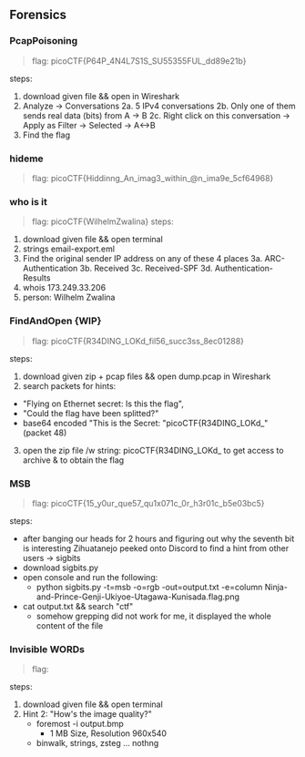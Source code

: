 ## Forensics
### PcapPoisoning
>flag: picoCTF{P64P_4N4L7S1S_SU55355FUL_dd89e21b}

steps:
1. download given file && open in Wireshark
2. Analyze -> Conversations
    2a. 5 IPv4 conversations
    2b. Only one of them sends real data (bits) from A -> B
    2c. Right click on this conversation -> Apply as Filter -> Selected -> A<->B
3. Find the flag
### hideme
>flag: picoCTF{Hiddinng_An_imag3_within_@n_ima9e_5cf64968}
### who is it
>flag: picoCTF{WilhelmZwalina}
steps:
1. download given file && open terminal
2. strings email-export.eml
3. Find the original sender IP address on any of these 4 places
    3a. ARC-Authentication
    3b. Received
    3c. Received-SPF
    3d. Authentication-Results
4. whois 173.249.33.206
5. person: Wilhelm Zwalina
### FindAndOpen {WIP}
>flag: picoCTF{R34DING_LOKd_fil56_succ3ss_8ec01288}

steps:
1. download given zip + pcap files && open dump.pcap in Wireshark
2. search packets for hints: 
 + "Flying on Ethernet secret: Is this the flag",
 + "Could the flag have been splitted?"
 + base64 encoded "This is the Secret: "picoCTF{R34DING_LOKd_" (packet 48)
3. open the zip file /w string: picoCTF{R34DING_LOKd_ to get access to archive & to obtain the flag

### MSB
>flag: picoCTF{15_y0ur_que57_qu1x071c_0r_h3r01c_b5e03bc5}

steps:
- after banging our heads for 2 hours and figuring out why the seventh bit is interesting Zihuatanejo peeked onto Discord to find a hint from other users -> sigbits
- download sigbits.py
- open console and run the following:
    - python sigbits.py -t=msb -o=rgb -out=output.txt -e=column Ninja-and-Prince-Genji-Ukiyoe-Utagawa-Kunisada.flag.png 
- cat output.txt && search "ctf"
    - somehow grepping did not work for me, it displayed the whole content of the file
### Invisible WORDs
>flag: 

steps:
1. download given file && open terminal
2. Hint 2: "How's the image quality?"
    - foremost -i output.bmp
        - 1 MB Size, Resolution 960x540
    - binwalk, strings, zsteg ... nothng